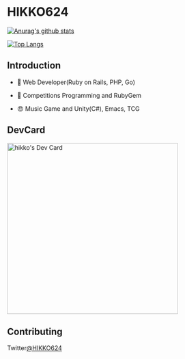 # HIKKO624
[![Anurag's github stats](https://github-readme-stats.vercel.app/api?username=hikko624)](https://github.com/anuraghazra/github-readme-stats)

[![Top Langs](https://github-readme-stats.vercel.app/api/top-langs/?username=hikko624&langs_count=6)](https://github.com/anuraghazra/github-readme-stats)

## Introduction

-  🔭 Web Developer(Ruby on Rails, PHP, Go)

- 🌱 Competitions Programming and RubyGem

- 😍 Music Game and Unity(C#), Emacs, TCG

## DevCard

<a href="https://app.daily.dev/hikko624"><img src="https://api.daily.dev/devcards/c84501ef14c341b99547dc4b04a1770b.png?r=euz" width="400" alt="hikko's Dev Card"/></a>

## Contributing

Twitter[@HIKKO624](http://twitter.com/hikko624)

<!--
**hikko624/hikko624** is a ✨ _special_ ✨ repository because its `README.md` (this file) appears on your GitHub profile.

Here are some ideas to get you started:

- 🔭 I’m currently working on ...
- 🌱 I’m currently learning ...
- 👯 I’m looking to collaborate on ...
- 🤔 I’m looking for help with ...
- 💬 Ask me about ...
- 📫 How to reach me: ...
- 😄 Pronouns: ...
- ⚡ Fun fact: ...
-->
